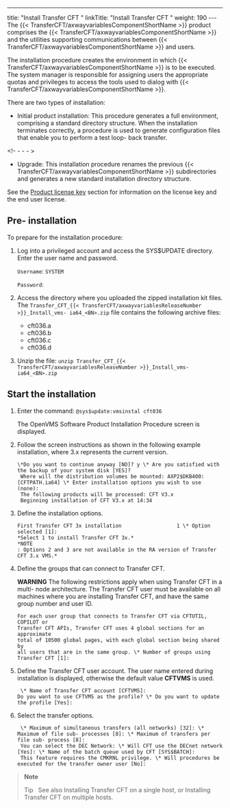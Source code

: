 ---
title: "Install Transfer CFT "
linkTitle: "Install Transfer CFT "
weight: 190
--- The {{< TransferCFT/axwayvariablesComponentShortName  >}} product comprises the {{< TransferCFT/axwayvariablesComponentShortName  >}} and the utilities supporting communications between {{< TransferCFT/axwayvariablesComponentShortName  >}} and users.

The installation procedure creates the environment in which {{< TransferCFT/axwayvariablesComponentShortName  >}} is to be executed. The system manager is responsible for assigning users the appropriate quotas and privileges to access the tools used to dialog with {{< TransferCFT/axwayvariablesComponentShortName  >}}.

There are two types of installation:

- Initial product installation: This procedure generates a full environment, comprising a standard directory structure. When the installation terminates correctly, a procedure is used to generate configuration files that enable you to perform a test loop- back transfer.

<!- - - - >

- Upgrade: This installation procedure renames the previous {{< TransferCFT/axwayvariablesComponentShortName >}} subdirectories and generates a new standard installation directory structure.

See the [Product license key](../../preinstallation#Product) section for information on the license key and the end user license.

## Pre- installation

To prepare for the installation procedure:

1. Log into a privileged account and access the SYS$UPDATE directory. Enter the user name and password.

    `Username`: `SYSTEM`

    `Password`:

1. Access the directory where you uploaded the zipped installation kit files. The `Transfer_CFT_{{< TransferCFT/axwayvariablesReleaseNumber >}}_Install_vms- ia64_<BN>.zip` file contains the following archive files:
    - cft036.a
    - cft036.b
    - cft036.c
    - cft036.d

1. Unzip the file: `unzip Transfer_CFT_{{< TransferCFT/axwayvariablesReleaseNumber >}}_Install_vms- ia64_<BN>.zip`

## Start the installation

1. Enter the command: `@sys$update:vmsinstal cft036`

    The OpenVMS Software Product Installation Procedure screen is displayed.

1. Follow the screen instructions as shown in the following example installation, where 3.x represents the current version.
    ```
    \*Do you want to continue anyway [NO]? y \* Are you satisfied with the backup of your system disk [YES]?
     Where will the distribution volumes be mounted: AXP2$DKB400: [CFTPATH.ia64] \* Enter installation options you wish to use (none):
     The following products will be processed: CFT V3.x
     Beginning installation of CFT V3.x at 14:34
    ```

1. Define the installation options.
    ```
    First Transfer CFT 3x installation                  1 \* Option selected [1]:
    *Select 1 to install Transfer CFT 3x.*
    *NOTE
    : Options 2 and 3 are not available in the RA version of Transfer CFT 3.x VMS.*
    ```

1. Define the groups that can connect to Transfer CFT.  

    ****WARNING**** The following restrictions apply when using Transfer CFT in a multi- node architecture. The Transfer CFT user must be available on all machines where you are installing Transfer CFT, and have the same group number and user ID.

    ```
    For each user group that connects to Transfer CFT via CFTUTIL, COPILOT or
    Transfer CFT APIs, Transfer CFT uses 4 global sections for an approximate
    total of 10500 global pages, with each global section being shared by
    all users that are in the same group. \* Number of groups using Transfer CFT [1]:
    ```

1. Define the Transfer CFT user account. The user name entered during installation is displayed, otherwise the default value ****CFTVMS**** is used.
    ```
     \* Name of Transfer CFT account [CFTVMS]:
    Do you want to use CFTVMS as the profile? \* Do you want to update the profile [Yes]:
    ```

1. Select the transfer options.
    ```
     \* Maximum of simultaneous transfers (all networks) [32]: \* Maximum of file sub- processes [8]: \* Maximum of transfers per file sub- process [8]:
     You can select the DEC Network: \* Will CFT use the DECnet network [Yes]: \* Name of the batch queue used by CFT [SYS$BATCH]:
     This feature requires the CMKRNL privilege. \* Will procedures be executed for the transfer owner user [No]:
    ```

> **Note**
>
> Tip  
> See also Installing Transfer CFT on a single host, or Installing Transfer CFT on multiple hosts.
